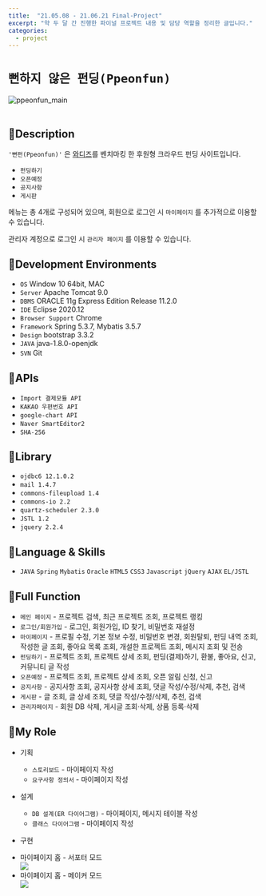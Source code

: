 ```yaml
---
title:  "21.05.08 - 21.06.21 Final-Project"
excerpt: "약 두 달 간 진행한 파이널 프로젝트 내용 및 담당 역할을 정리한 글입니다."
categories:
  - project
---
```




# `뻔하지 않은 펀딩(Ppeonfun)`
![ppeonfun_main](https://user-images.githubusercontent.com/73643995/124245559-0d810c00-db5b-11eb-817d-67a5c88309ae.png) <br /><br />

## 🐾Description
`'뻔펀(Ppeonfun)'` 은 [와디즈](https://www.wadiz.kr/web/main)를 벤치마킹 한 후원형 크라우드 펀딩 사이트입니다. <br />


+ `펀딩하기`
+ `오픈예정`
+ `공지사항`
+ `게시판`

메뉴는 총 4개로 구성되어 있으며, 회원으로 로그인 시 `마이페이지` 를 추가적으로 이용할 수 있습니다.<br/>

관리자 계정으로 로그인 시 `관리자 페이지` 를 이용할 수 있습니다.<br />

## 🐾Development Environments
+ `OS` Window 10 64bit, MAC
+ `Server` Apache Tomcat 9.0
+ `DBMS` ORACLE 11g Express Edition Release 11.2.0
+ `IDE` Eclipse 2020.12
+ `Browser Support` Chrome
+ `Framework` Spring 5.3.7, Mybatis 3.5.7
+ `Design` bootstrap 3.3.2
+ `JAVA` java-1.8.0-openjdk
+ `SVN` Git 　

## 🐾APIs
+ `Import 결제모듈 API`
+ `KAKAO 우편번호 API`
+ `google-chart API`
+ `Naver SmartEditor2`
+ `SHA-256`

## 🐾Library
+ `ojdbc6 12.1.0.2`
+ `mail 1.4.7`
+ `commons-fileupload 1.4`
+ `commons-io 2.2`
+ `quartz-scheduler 2.3.0`
+ `JSTL 1.2`
+ `jquery 2.2.4`


## 🐾Language & Skills
+ `JAVA` `Spring` `Mybatis` `Oracle` `HTML5` `CSS3` `Javascript` `jQuery` `AJAX` `EL/JSTL`

## 🐾Full Function
+ `메인 페이지` - 프로젝트 검색, 최근 프로젝트 조회, 프로젝트 랭킹
+ `로그인/회원가입` - 로그인, 회원가입, ID 찾기, 비밀번호 재설정
+ `마이페이지` - 프로필 수정, 기본 정보 수정, 비밀번호 변경, 회원탈퇴, 펀딩 내역 조회, 작성한 글 조회, 좋아요 목록 조회, 개설한 프로젝트 조회, 메시지 조회 및 전송
+ `펀딩하기` - 프로젝트 조회, 프로젝트 상세 조회, 펀딩(결제)하기, 환불, 좋아요, 신고, 커뮤니티 글 작성
+ `오픈예정` - 프로젝트 조회, 프로젝트 상세 조회, 오픈 알림 신청, 신고
+ `공지사항` - 공지사항 조회, 공지사항 상세 조회, 댓글 작성/수정/삭제, 추천, 검색
+ `게시판` - 글 조회, 글 상세 조회, 댓글 작성/수정/삭제, 추천, 검색
+ `관리자페이지` - 회원 DB 삭제, 게시글 조회·삭제, 상품 등록·삭제

## 🐾My Role
+ 기획
  + `스토리보드` - 마이페이지 작성
  + `요구사항 정의서` - 마이페이지 작성

+ 설계
  + `DB 설계(ER 다이어그램)` - 마이페이지, 메시지 테이블 작성
  + `클래스 다이어그램` - 마이페이지  작성  

+ 구현
<div class="slider-box">
  <ul class="slider">
    <li>
      <div class="slide-name">마이페이지 홈 - 서포터 모드</div>
      <img src="https://user-images.githubusercontent.com/73643995/124255115-c6981400-db64-11eb-8e7f-2bcc531898e4.png">
    </li>
    <li>
      <div class="slide-name">마이페이지 홈 - 메이커 모드</div>
      <img src="https://user-images.githubusercontent.com/73643995/124255199-df082e80-db64-11eb-83f6-62c997de712e.png">
    </li>
  </ul>
</div>
